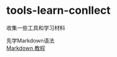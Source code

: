 # tools-learn-conllect
收集一些工具和学习材料


先学Markdown语法  
[Markdown 教程](https://www.runoob.com/markdown/md-tutorial.html)
